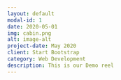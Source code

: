 ```yaml
---
layout: default
modal-id: 1
date: 2020-05-01
img: cabin.png
alt: image-alt
project-date: May 2020
client: Start Bootstrap
category: Web Development
description: This is our Demo reel
---
```

